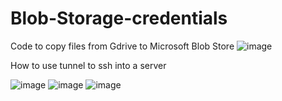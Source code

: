 # Blob-Storage-credentials
Code to copy files from Gdrive to Microsoft Blob Store
![image](https://user-images.githubusercontent.com/99332618/224427034-b62969a8-5812-430f-9ee4-7fac78060e09.png)

How to use tunnel to ssh into a server

![image](https://user-images.githubusercontent.com/99332618/224414823-7c96f989-3858-4d5d-87a0-8d5875edaff9.png)
![image](https://user-images.githubusercontent.com/99332618/224415097-5f5c3cd2-5949-4b6b-80ed-5793e12805db.png)
![image](https://user-images.githubusercontent.com/99332618/224415555-12b8445b-d1f7-41e7-a496-78cc022ed070.png)
